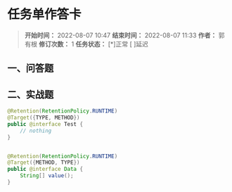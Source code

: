 [//]: # (注释
  Date: 2022-08-08 04:08:24
  LastEditors: gyg
  LastEditTime: 2022-08-08 04:15:39
  FilePath: \note\markdown\郭有根-第二十一章作业.md
)

# 任务单作答卡

>**开始时间：** 2022-08-07 10:47 **结束时间：** 2022-08-07 11:33
**作者：** 郭有根 **修订次数：** 1 **任务状态：** [*]正常 [ ]延迟

## 一、问答题
## 二、实战题
```java
@Retention(RetentionPolicy.RUNTIME)
@Target({TYPE, METHOD})
public @interface Test {
    // nothing
}
```
```java
```
```java
@Retention(RetentionPolicy.RUNTIME)
@Target({METHOD, TYPE})
public @interface Data {
    String[] value();
}
```